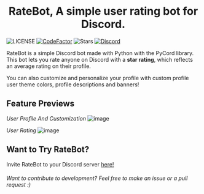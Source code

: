 <h1 align='center'>RateBot, A simple user rating bot for Discord.</h1>

![LICENSE](https://img.shields.io/github/license/PyBotDevs/ratebot)
[![CodeFactor](https://www.codefactor.io/repository/github/pybotdevs/ratebot/badge)](https://www.codefactor.io/repository/github/pybotdevs/ratebot)
![Stars](https://img.shields.io/github/stars/PyBotDevs/ratebot)
[![Discord](https://img.shields.io/discord/880409977074888714?color=%235865F2&label=Discord&logo=discord&logoColor=%23FFFFFF)](https://discord.gg/b5pz8T6Yjr)

RateBot is a simple Discord bot made with Python with the PyCord library. This bot lets you rate anyone on Discord with a **star rating**, which reflects an average rating on their profile.

You can also customize and personalize your profile with custom profile user theme colors, profile descriptions and banners!

## Feature Previews
*User Profile And Customization*
![image](https://github.com/PyBotDevs/ratebot/assets/72265661/a8ed112c-7d63-4ae0-9568-29bc1e7d99bd)

*User Rating*
![image](https://github.com/PyBotDevs/ratebot/assets/72265661/979c356b-98a4-43d2-adb9-1c05289cbe99)

## Want to Try RateBot?
Invite RateBot to your Discord server [here!](https://discord.com/oauth2/authorize?client_id=1146014159511769168&permissions=274877926400&scope=bot+applications.commands)


<h6>Want to contribute to development? Feel free to make an issue or a pull request :)</h6>
